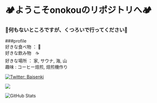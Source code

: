 # 🏕ようこそonokouのリポジトリへ🏕

### 🍵何もないところですが、くつろいで行ってください🍵

###profile<br>
好きな食べ物 ： 🥟 <br>
好きな飲み物　☕<br>
好きな場所 ： 家, サウナ, 海, 山<br>
趣味 : コーヒー焙煎, 焙煎機作り<br>


 


[![Twitter: Baisenki](https://img.shields.io/twitter/follow/Baisenki?style=social)](https://twitter.com/Baisenki)
 
![](https://github-profile-summary-cards.vercel.app/api/cards/profile-details?username=onokou&theme=vue)
 
![GitHub Stats](https://github-readme-stats.vercel.app/api?username=onokou&show_icons=true)
 
